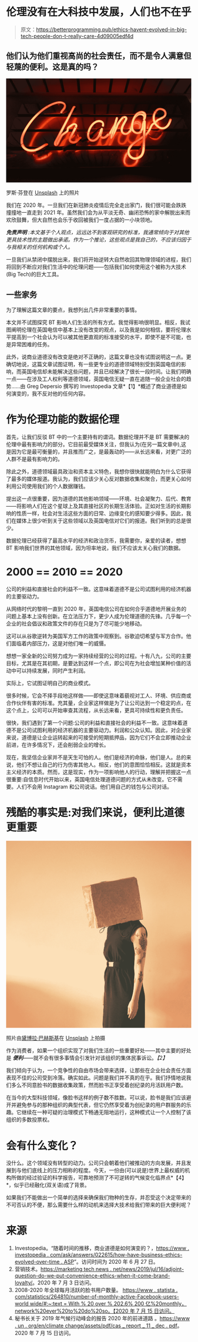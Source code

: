 # 伦理没有在大科技中发展，人们也不在乎

> 原文：<https://betterprogramming.pub/ethics-havent-evolved-in-big-tech-people-don-t-really-care-4d09005edf4d>

## 他们认为他们重视高尚的社会责任，而不是令人满意但轻蔑的便利。这是真的吗？

![](img/b0e246f3a54ec14e9694b36482422632.png)

罗斯·芬登在 [Unsplash](https://unsplash.com?utm_source=medium&utm_medium=referral) 上的照片

我们在 2020 年。一旦我们在新冠肺炎疫情后完全走出家门，我们很可能会跌跌撞撞地一直走到 2021 年。虽然我们会为从平淡无奇、幽闭恐怖的家中解脱出来而欢欣鼓舞，但大自然也会乐于收回被我们一度占据的一小块领地。

***免责声明*** *:本文基于个人观点，远远达不到客观研究的标准，我通常倾向于对其他更具技术性的主题做出承诺。作为一个推论，这些观点是我自己的，不应该归因于与我相关的任何机构或个人。*

一旦我们从禁闭中摆脱出来，我们将开始逆转大自然收回其物理领域的进程，我们将回到不断应对我们生活中的伦理问题——包括我们如何使用这个被称为大技术(Big Tech)的巨大工具。

## 一些家务

为了理解这篇文章的要点，我想列出几件非常重要的事情。

本文并不试图探究 BT 影响人们生活的所有方式。我觉得影响很明显。相反，我试图阐明伦理在英国电信中基本上没有改变的观点，以及我是如何相信，要将伦理水平提高到一个社会认为可以被其他更直观的标准接受的水平，即使不是不可能，也是异常困难的任务。

此外，说商业道德没有改变是绝对不正确的，这篇文章也没有试图说明这一点。更确切地说，这篇文章试图证明，有一些更专业的道德领域特别受到英国电信的影响，而英国电信却未能解决这些问题，并且已经解决了很长一段时间。让我们明确一点——在涉及工人权利等道德领域，英国电信无疑一直在追随一般企业社会的趋势……由 Greg Depersio 撰写的 Investopedia 文章*【1】*概述了商业道德是如何演变的，我不反对他的任何内容。

# 作为伦理功能的数据伦理

首先，让我们反驳 BT 中的一个主要持有的谓词。数据伦理并不是 BT 需要解决的伦理中最有影响力的部分。它目前最受媒体关注，但我认为(在另一篇文章中),这是因为它是最可衡量的，并且推而广之，是最轰动的——从长远来看，对更广泛的人群不是最有影响力的。

除此之外，道德领域最具政治和资本主义特色，我想你很快就能明白为什么它获得了最多的媒体报道。我认为，我们应该少关心反对数据收集和聚合，而更关心如何利用公司使用我们的个人数据赚钱。

提出这一点很重要，因为道德的其他影响领域——环境、社会凝聚力、后代、教育——将影响人们在这个星球上及其直接社区的长期生活体验。正如对生活的长期影响的性质一样，社会对生活这些方面的日常、边缘变化的感知要少得多。因此，我们在媒体上很少听到关于这些领域以及英国电信对它们的报道。我们听到的总是很少。

数据伦理已经获得了最高水平的经济和政治货币，我需要你，亲爱的读者，想想 BT 影响我们世界的其他领域，因为坦率地说，我们不应该太关心我们的数据。

# 2000 == 2010 == 2020

公司的利益和直接社会的利益不一致。这意味着道德不是公司试图利用的经济机器的主要驱动力。

从网络时代的黎明一直到 2020 年，英国电信公司在如何合乎道德地开展业务的问题上基本上没有创新。在立法压力下，更少人成为伦理道德的先锋。几乎每一个企业的社会倡议和政策文件的存在只是为了尽可能少地移动。

这可以从谷歌逆转为美国军方工作的政策中观察到。谷歌迫切希望与军方合作。他们面临着内部压力，这是对他们唯一的威慑。

想想一家全新的公司努力成为一家持续经营的公司的过程。十有八九，公司的主要目标，尤其是在其初期，是要达到这样一个点，即公司在为社会增加某种价值的活动中可以持续发展，同时产生利润。

实际上，它试图证明自己的商业模式。

很多时候，它会不择手段地这样做——即使这意味着藐视对工人、环境、供应商或合作伙伴有害的标准。充其量，企业家这样做是为了让公司达到一个稳定的点，在这个点上，公司可以开始审查其流程，从长远来看，更具可持续性和更负责任。

很快，我们遇到了第一个问题:公司的利益和直接社会的利益不一致。这意味着道德不是公司试图利用的经济机器的主要驱动力。利润和公众认知。因此，对企业家来说，道德是让企业运转起来的可接受的短期抵押品，因为它们不会立即推动企业前进，在许多情况下，还会削弱企业的增长。

现在，我坚信企业家并不是天生可怕的人。他们是经济的命脉，他们是人。总的来说，他们不想让自己的行为伤害其他人。相反，他们的意图恰恰相反。这就是资本主义经济的本质。然而，这是现实，作为一项影响他人的行动，理解并把握这一点很重要:自信息时代开始以来，英国电信处理道德问题的方式从未改变。它不需要。人们不会用 Instagram 和公司说话。他们用自己的钱包与公司对话。

# 残酷的事实是:对我们来说，便利比道德更重要

![](img/60f64b438f955d9848dbbc7e2b8c9ba3.png)

照片由[黛博拉·巴赫斯基](https://unsplash.com/@debbach?utm_source=medium&utm_medium=referral)在 [Unsplash](https://unsplash.com?utm_source=medium&utm_medium=referral) 上拍摄

作为消费者，如果一个组织实现了对我们生活的一些重要好处——其中主要的好处是 ***便利***——就不会有很多事情会引发针对该组织的集体民事诉讼。*【2】*

我们倾向于认为，一个竞争性的自由市场会带来选择，让那些在企业社会责任方面表现不佳的公司受到冷落。确实如此。问题是我们并不真的在乎。我们抒情地说我们多么不同意脸书的数据收集政策，然而脸书正享受着创纪录的月活跃用户数。

在当今的大型科技领域，像脸书这样的例子数不胜数。可以说，脸书是我们应该避开并避免参与的那种组织的典型代表，但它仍然享受着为创纪录的用户群服务的乐趣。它继续在一种可疑的治理模式下畅通无阻地运行，这种模式让一个人控制了该组织的多数投票权。

# 会有什么变化？

没什么。这个领域没有转型的动力。公司只会朝着他们被推动的方向发展，并且发展到与他们底线上的压力相称的程度。今天，一份由(可以说是)世界上最权威的机构所做的经过验证的科学报告，可靠地预测了不可逆转的气候变化临界点*【4】*，似乎已经融化(双关语)成了背景。

如果我们不能做出一个简单的选择来确保我们物种的生存，并忍受这个决定带来的不可否认的不便，那么需要什么样的动机来选择大技术给我们带来的巨大便利呢？

# 来源

1.  Investopedia。“随着时间的推移，商业道德是如何演变的？，[https://www . investopedia . com/ask/answers/022615/how-have-business-ethics-evolved-over-time . ASP](https://www.investopedia.com/ask/answers/022615/how-have-business-ethics-evolved-over-time.asp#:~:text=Business%20ethics%20saw%20a%20notable,authoritarianism%20and%20towards%20greater%20collaboration.)”。访问时间为 2020 年 6 月 27 日。
2.  营销技术。[https://marketing tech news . net/news/2019/jul/16/adjoint-question-do-we-put-convenience-ethics-when-it-come-brand-loyalty/](https://marketingtechnews.net/news/2019/jul/16/pertinent-question-do-we-put-convenience-ethics-when-it-comes-brand-loyalty/)。2020 年 7 月 3 日访问。
3.  2008-2020 年全球每月活跃的脸书用户数量。
    [https://www . statista . com/statistics/264810/number-of-monthly-active-Facebook-users-world wide/#:~:text = With % 20 over % 202.6% 200 亿%20monthly，network%20ever%20to%20do%20so。【2020 年 7 月 15 日访问。](https://www.statista.com/statistics/264810/number-of-monthly-active-facebook-users-worldwide/#:~:text=With%20over%202.6%20billion%20monthly,network%20ever%20to%20do%20so.)
4.  秘书长关于 2019 年气候行动峰会的报告
    2020 年的前进道路
    。[https://www . un . org/en/climate change/assets/pdf/cas _ report _ 11 _ dec . pdf](https://www.un.org/en/climatechange/assets/pdf/cas_report_11_dec.pdf)。2020 年 7 月 15 日访问。